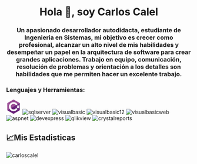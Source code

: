 <h1 align="center">Hola 👋, soy Carlos Calel</h1>
<h3 align="center">Un apasionado desarrollador autodidacta, estudiante de Ingenieria en Sistemas, mi objetivo es crecer como profesional, alcanzar un alto nivel de mis habilidades y desempeñar un papel en la arquitectura de software para crear grandes aplicaciones. Trabajo en equipo, comunicación, resolución de problemas y orientación a los detalles son habilidades que me permiten hacer un excelente trabajo.</h3>

<h3 align="left">Lenguajes y Herramientas:</h3>
<p align="left">
  <!-- C# -->
  <img src="https://raw.githubusercontent.com/devicons/devicon/master/icons/csharp/csharp-original.svg" alt="csharp" width="40" height="40"/>
  
  <!-- SQL Server (No oficial, pero usando el icono de database genérico) -->
  <img src="https://cdn.jsdelivr.net/gh/devicons/devicon/icons/microsoftsqlserver/microsoftsqlserver-original.svg" alt="sqlserver" width="40" height="40"/>

  <!-- Visual Basic (no hay icono oficial en devicon, uso icono genérico de visual basic) -->
  <img src="https://cdn.jsdelivr.net/gh/devicons/devicon/icons/visualstudio/visualstudio-plain.svg" alt="visualbasic" width="40" height="40"/>
  
  <!-- Visual Basic 12 y Visual Basic Web no tienen iconos específicos, se puede repetir el icono de Visual Studio -->
  <img src="https://cdn.jsdelivr.net/gh/devicons/devicon/icons/visualstudio/visualstudio-plain.svg" alt="visualbasic12" width="40" height="40"/>
  <img src="https://cdn.jsdelivr.net/gh/devicons/devicon/icons/visualstudio/visualstudio-plain.svg" alt="visualbasicweb" width="40" height="40"/>
  
  <!-- ASP.NET -->
  <img src="https://cdn.jsdelivr.net/gh/devicons/devicon/icons/aspnet/aspnet-original.svg" alt="aspnet" width="40" height="40"/>

  <!-- DevExpress no tiene icono oficial, usar logo genérico de .NET -->
  <img src="https://cdn.jsdelivr.net/gh/devicons/devicon/icons/dot-net/dot-net-original.svg" alt="devexpress" width="40" height="40"/>

  <!-- QlikView no tiene icono oficial, usar icono genérico de BI o analytics (sin oficial, usar imagen propia o dejar vacío) -->
  <img src="https://upload.wikimedia.org/wikipedia/commons/thumb/f/f3/Qlik_Logo.svg/64px-Qlik_Logo.svg.png" alt="qlikview" width="40" height="40"/>

  <!-- Crystal Reports no tiene icono oficial, usar icono genérico de reporting (usar imagen propia o dejar vacío) -->
  <img src="https://upload.wikimedia.org/wikipedia/commons/thumb/1/1c/SAP_Crystal_Reports_logo.svg/64px-SAP_Crystal_Reports_logo.svg.png" alt="crystalreports" width="40" height="40"/>
</p>


## 📈Mis Estadisticas
<p><img align="center" src="https://github-readme-stats.vercel.app/api/top-langs?username=carloscalel&show_icons=true&locale=en&langs_count=10" alt="carloscalel" /></p>
